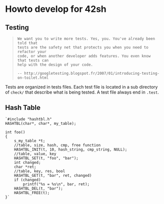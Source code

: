 Howto develop for 42sh
======================

Testing
-------

<blockquote>

    We want you to write more tests. Yes, you. You've already been told that
    tests are the safety net that protects you when you need to refactor your
    code, or when another developer adds features. You even know that tests can
    help with the design of your code.

    -- http://googletesting.blogspot.fr/2007/01/introducing-testing-on-toilet.html

</blockquote>

Tests are organized in tests files. Each test file is located in a sub
directory of `check/` that describe what is being tested. A test file always
end in `.test`.

Hash Table
----------

    `#include "hashtbl.h"
    HASHTBL(char*, char*, my_table);

    int foo()
    {
        s_my_table *t;
        //table, size, hash, cmp, free function
        HASHTBL_INIT(t, 10, hash_string, cmp_string, NULL);
        //table, value, key
        HASHTBL_SET(t, "foo", "bar");
        int changed;
        char *ret;
        //table, key, res, bool
        HASHTBL_GET(t, "bar", ret, changed)
        if (changed)
            printf("%s = %s\n", bar, ret);
        HASHTBL_DEL(t, "bar");
        HASHTBL_FREE(t);
    }`
